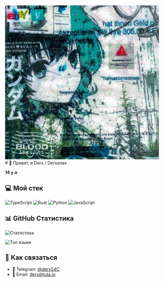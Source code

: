 ![Аватар Derx](https://raw.githubusercontent.com/derxanax/derxanax.github.io/refs/heads/main/avatar.png)# 🚀 Привет, я Derx / Derxanax


__14 y.o__
## 💻 Мой стек

![TypeScript](https://img.shields.io/badge/-TypeScript-3178C6?style=flat-square&logo=typescript&logoColor=white)
![Rust](https://img.shields.io/badge/-Rust-000000?style=flat-square&logo=rust&logoColor=white)
![Python](https://img.shields.io/badge/-Python-3776AB?style=flat-square&logo=python&logoColor=white)
![JavaScript](https://img.shields.io/badge/-JavaScript-F7DF1E?style=flat-square&logo=javascript&logoColor=black)


## 📊 GitHub Статистика

![Статистика](https://github-readme-stats.vercel.app/api?username=derxanax&show_icons=true&theme=radical)

![Топ языки](https://github-readme-stats.vercel.app/api/top-langs/?username=derxanax&layout=compact&theme=radical)

## 📱 Как связаться
- 💬 Telegram: [@derxS4C](https://t.me/derxS4C)
- 📧 Email: derx@tuta.io

